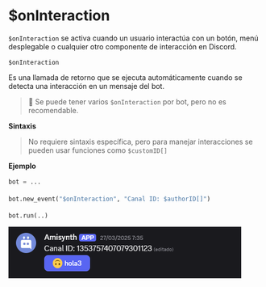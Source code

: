 

# $onInteraction  

`$onInteraction` se activa cuando un usuario interactúa con un botón, menú desplegable o cualquier otro componente de interacción en Discord.  

```
$onInteraction
```

Es una llamada de retorno que se ejecuta automáticamente cuando se detecta una interacción en un mensaje del bot.  

> 📌 Se puede tener varios `$onInteraction` por bot, pero no es recomendable.  

**Sintaxis**  

> No requiere sintaxis específica, pero para manejar interacciones se pueden usar funciones como `$customID[]` 

**Ejemplo**  

```python
bot = ...

bot.new_event("$onInteraction", "Canal ID: $authorID[]")

bot.run(..)
```  

![alt text](image-3.png)